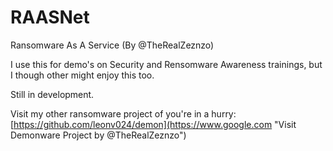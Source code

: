 # RAASNet
Ransomware As A Service (By @TheRealZeznzo)

I use this for demo's on Security and Rensomware Awareness trainings, but I though other might enjoy this too.

Still in development.

Visit my other ransomware project of you're in a hurry: [https://github.com/leonv024/demon](https://www.google.com "Visit Demonware Project by @TheRealZeznzo")
